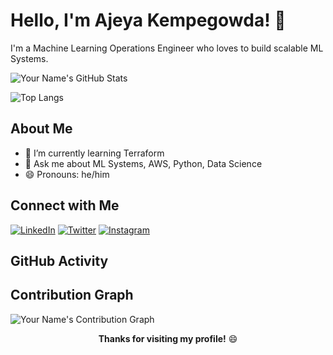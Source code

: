 <!-- Your Name -->
# Hello, I'm Ajeya Kempegowda! 👋

<!-- One liner about you -->
I'm a Machine Learning Operations Engineer who loves to build scalable ML Systems. 

<!-- GitHub Stats -->
![Your Name's GitHub Stats](https://github-readme-stats.vercel.app/api?username=ajeyamk&show_icons=true&theme=radical)

<!-- Top Languages -->
![Top Langs](https://github-readme-stats.vercel.app/api/top-langs/?username=ajeyamk&layout=compact&theme=radical)

<!-- About Me -->
## About Me

- 🌱 I’m currently learning Terraform
- 💬 Ask me about ML Systems, AWS, Python, Data Science
- 😄 Pronouns: he/him

<!-- Connect with Me -->
## Connect with Me

[![LinkedIn](https://img.shields.io/badge/LinkedIn-blue)](https://www.linkedin.com/in/ajeya-kempegowda-217a678a/)
[![Twitter](https://img.shields.io/badge/Twitter-blue)](https://twitter.com/ajeyamk)
[![Instagram](https://img.shields.io/badge/Instagram-Red)](http://instagram.com/ajeyamk)

<!-- GitHub Activity -->
## GitHub Activity

<!-- Contribution Graph -->
## Contribution Graph

![Your Name's Contribution Graph](https://activity-graph.herokuapp.com/graph?username=ajeyamk&theme=react-dark)

<!-- Footer -->
<div align="center">

**Thanks for visiting my profile!** 😄

</div>

